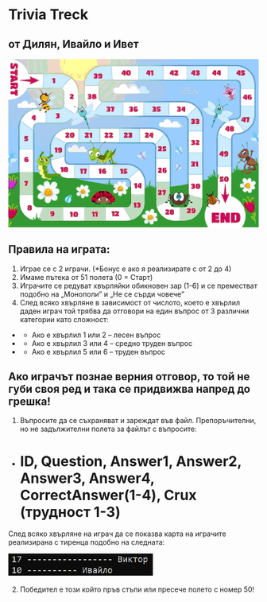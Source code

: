 # Trivia Treck
## от Дилян, Ивайло и Ивет

![alt text](https://github.com/Didaka961/TriviaTrek/blob/457d3924a907dc8a575c3f6ca2f374bd19fc0da0/TheTrek.png?raw=true "Logo Title Text 1")

## Правила на играта:
1. Играе се с 2 играчи. (*Бонус е ако я реализирате с от 2 до 4)
2. Имаме пътека от 51 полета (0 = Старт)
3. Играчите се редуват хвърляйки обикновен зар (1-6) и се преместват подобно на „Монополи” и „Не се сърди човече”
4. След всяко хвърляне в зависимост от числото, което е хвърлил даден играч той трябва да отговори на един въпрос от 3 различни категории като сложност:
- * Ако е хвърлил 1 или 2 – лесен въпрос
- * Ако е хвърлил 3 или 4 – средно труден въпрос
- * Ако е хвърлил 5 или 6 – труден въпрос

## Ако играчът познае верния отговор, то той не губи своя ред и така се придвижва напред до грешка!
1. Въпросите да се съхраняват и зареждат във файл. Препоръчителни, но не задължителни полета за файлът с въпросите: 
* # ID, Question, Answer1, Answer2, Answer3, Answer4, CorrectAnswer(1-4), Crux (трудност 1-3)
След всяко хвърляне на играч да се показва карта на играчите реализирана с тиренца подобно на следната:

![alt text](https://github.com/Didaka961/TriviaTrek/blob/457d3924a907dc8a575c3f6ca2f374bd19fc0da0/ConsleTrek.png?raw=true "Logo Title Text 1")

2. Победител е този който пръв стъпи или пресече полето с номер 50!

